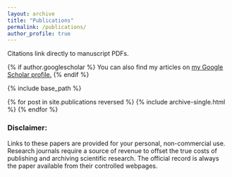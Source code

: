 ```yaml
---
layout: archive
title: "Publications"
permalink: /publications/
author_profile: true
---
```


Citations link directly to manuscript PDFs.


{% if author.googlescholar %}
  You can also find my articles on <u><a href="{{author.googlescholar}}">my Google Scholar profile</a>.</u>
{% endif %}

{% include base_path %}

{% for post in site.publications reversed %}
  {% include archive-single.html %}
{% endfor %}




### Disclaimer:
Links to these papers are provided for your personal, non-commercial use. Research journals require a source of revenue to offset the true costs of publishing and archiving scientific research. The official record is always the paper available from their controlled webpages.


